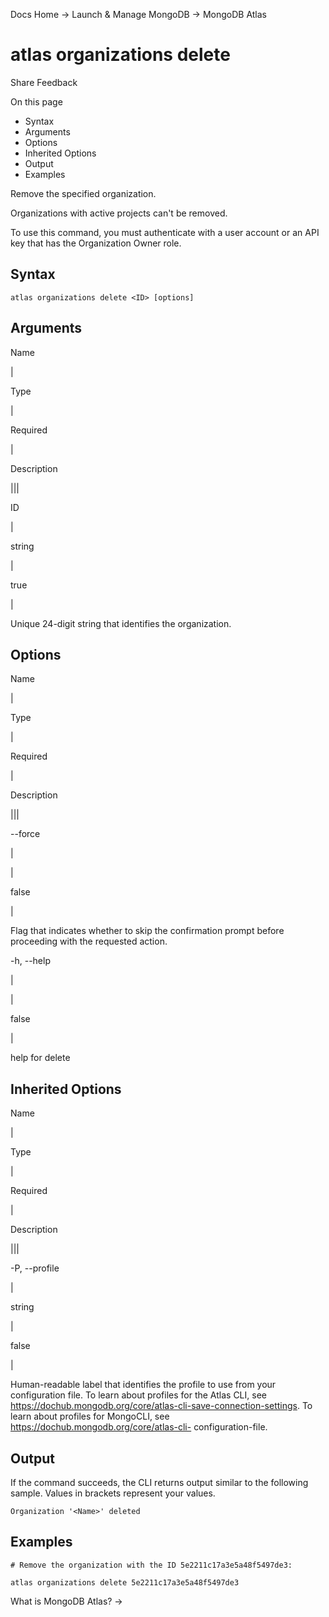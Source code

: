 Docs Home → Launch & Manage MongoDB → MongoDB Atlas

# atlas organizations delete

Share Feedback

On this page

  * Syntax
  * Arguments
  * Options
  * Inherited Options
  * Output
  * Examples

Remove the specified organization.

Organizations with active projects can't be removed.

To use this command, you must authenticate with a user account or an API key
that has the Organization Owner role.

## Syntax

    
    
    atlas organizations delete <ID> [options]  
      
  
## Arguments

Name

|

Type

|

Required

|

Description  
  
|||  
  
ID

|

string

|

true

|

Unique 24-digit string that identifies the organization.  
  
## Options

Name

|

Type

|

Required

|

Description  
  
|||  
  
\--force

|

|

false

|

Flag that indicates whether to skip the confirmation prompt before proceeding
with the requested action.  
  
-h, --help

|

|

false

|

help for delete  
  
## Inherited Options

Name

|

Type

|

Required

|

Description  
  
|||  
  
-P, --profile

|

string

|

false

|

Human-readable label that identifies the profile to use from your
configuration file. To learn about profiles for the Atlas CLI, see
https://dochub.mongodb.org/core/atlas-cli-save-connection-settings. To learn
about profiles for MongoCLI, see https://dochub.mongodb.org/core/atlas-cli-
configuration-file.  
  
## Output

If the command succeeds, the CLI returns output similar to the following
sample. Values in brackets represent your values.

    
    
    Organization '<Name>' deleted  
      
  
## Examples

    
    
    # Remove the organization with the ID 5e2211c17a3e5a48f5497de3:  
      
    atlas organizations delete 5e2211c17a3e5a48f5497de3  
  
What is MongoDB Atlas? →

